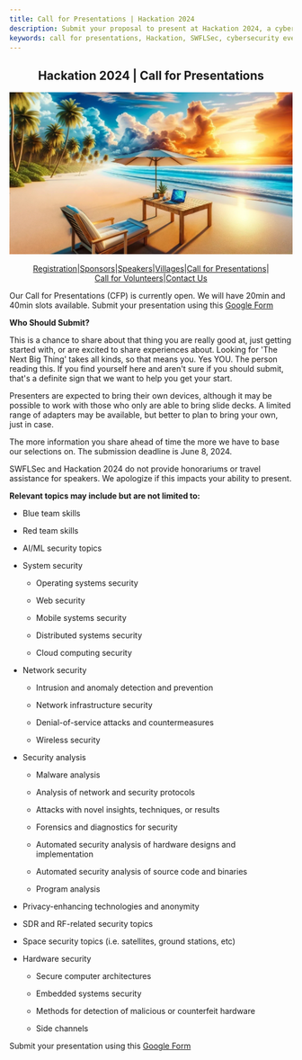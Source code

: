 ```yaml
---
title: Call for Presentations | Hackation 2024
description: Submit your proposal to present at Hackation 2024, a cybersecurity event by SWFLSec.
keywords: call for presentations, Hackation, SWFLSec, cybersecurity event
---
```

<h2 style="text-align: center;">Hackation 2024 | Call for Presentations</h2>

![Hackation Banner](images/hackation-banner.jpg)
<div style="display: flex; justify-content: center; flex-wrap: wrap;">
  <a href="registration">Registration</a> |
  <a href="sponsors">Sponsors</a> |
  <a href="speakers">Speakers</a> |
  <a href="villages">Villages</a> |
  <a href="call-for-presentations">Call for Presentations</a> |
  <a href="call-for-volunteers">Call for Volunteers</a> |
  <a href="https://forms.gle/BJsMjZXm45aiE7qm8">Contact Us</a>
</div>

Our Call for Presentations (CFP) is currently open. We will have 20min and 40min slots available. Submit your presentation using this [Google Form](https://forms.gle/HQZUdGRngn1okt2s9)

__**Who Should Submit?**__

This is a chance to share about that thing you are really good at, just getting started with, or are excited to share experiences about.  Looking for 'The Next Big Thing' takes all kinds, so that means you. Yes YOU. The person reading this.  If you find yourself here and aren't sure if you should submit, that's a definite sign that we want to help you get your start.

Presenters are expected to bring their own devices, although it may be possible to work with those who only are able to bring slide decks. A limited range of adapters may be available, but better to plan to bring your own, just in case.  

The more information you share ahead of time the more we have to base our selections on.  The submission deadline is June 8, 2024.

SWFLSec and Hackation 2024 do not provide honorariums or travel assistance for speakers. We apologize if this impacts your ability to present.  

**Relevant topics may include but are not limited to:**

- Blue team skills

- Red team skills

- AI/ML security topics

- System security

  - Operating systems security

  - Web security

  - Mobile systems security

  - Distributed systems security

  - Cloud computing security

- Network security

  - Intrusion and anomaly detection and prevention

  - Network infrastructure security

  - Denial-of-service attacks and countermeasures

  - Wireless security

- Security analysis

  - Malware analysis

  - Analysis of network and security protocols

  - Attacks with novel insights, techniques, or results

  - Forensics and diagnostics for security

  - Automated security analysis of hardware designs and implementation

  - Automated security analysis of source code and binaries

  - Program analysis

- Privacy-enhancing technologies and anonymity

- SDR and RF-related security topics

- Space security topics (i.e. satellites, ground stations, etc)

- Hardware security

  - Secure computer architectures

  - Embedded systems security

  - Methods for detection of malicious or counterfeit hardware

  - Side channels

 Submit your presentation using this [Google Form](https://forms.gle/HQZUdGRngn1okt2s9)
